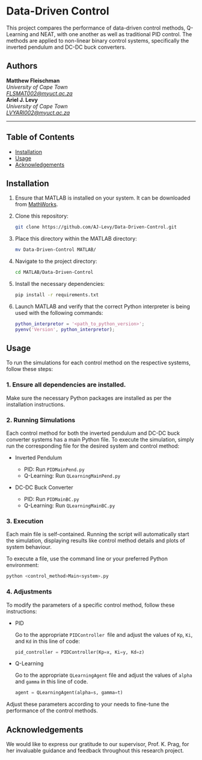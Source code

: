 # Data-Driven Control

This project compares the performance of data-driven control methods, Q-Learning and NEAT, with one another as well as traditional PID control. The methods are applied to non-linear binary control systems, specifically the inverted pendulum and DC-DC buck converters.

## Authors
**Matthew Fleischman**<br>
*University of Cape Town* <br>
*FLSMAT002@myuct.ac.za* 
<br>
**Ariel J. Levy**<br>
*University of Cape Town* <br>
*LVYARI002@myuct.ac.za*
___

## Table of Contents
- [Installation](#installation)
- [Usage](#usage)
- [Acknowledgements](#acknowledgements)

## Installation

1. Ensure that MATLAB is installed on your system. It can be downloaded from [MathWorks](https://www.mathworks.com/products/matlab.html).

2. Clone this repository:
    ```bash
   git clone https://github.com/AJ-Levy/Data-Driven-Control.git
    ```

3. Place this directory within the MATLAB directory:
   ```bash
   mv Data-Driven-Control MATLAB/
   ```
   
4. Navigate to the project directory:
    ```bash
    cd MATLAB/Data-Driven-Control
    ```
    
5. Install the necessary dependencies:
    ```bash
    pip install -r requirements.txt
    ```

6. Launch MATLAB and verify that the correct Python interpreter is being used with the following commands:
    ```MATLAB
    python_interpretor = '<path_to_python_version>';
    pyenv('Version', python_interpretor);
    ```
    
## Usage

To run the simulations for each control method on the respective systems, follow these steps:

### 1. Ensure all dependencies are installed. 
Make sure the necessary Python packages are installed as per the installation instructions.

### 2. Running Simulations
Each control method for both the inverted pendulum and DC-DC buck converter systems has a main Python file. To execute the simulation, simply run the corresponding file for the desired system and control method:

 - Inverted Pendulum

    - PID: Run `PIDMainPend.py`
    - Q-Learning: Run `QLearningMainPend.py`

- DC-DC Buck Converter

    - PID: Run `PIDMainBC.py`
    - Q-Learning: Run `QLearningMainBC.py`

### 3. Execution
Each main file is self-contained. Running the script will automatically start the simulation, displaying results like control method details and plots of system behaviour. 

To execute a file, use the command line or your preferred Python environment:
```bash
python <control_method>Main<system>.py
```

### 4. Adjustments

To modify the parameters of a specific control method, follow these instructions:

- PID

    Go to the appropriate `PIDController `file and adjust the values of `Kp`, `Ki`, and `Kd` in this line of code:
    ```python
    pid_controller = PIDController(Kp=x, Ki=y, Kd=z)
    ```

- Q-Learning

    Go to the appropriate `QLearningAgent` file and adjust the values of `alpha` and `gamma` in this line of code.
    ```python
    agent = QLearningAgent(alpha=s, gamma=t) 
    ```

Adjust these parameters according to your needs to fine-tune the performance of the control methods.

## Acknowledgements

We would like to express our gratitude to our supervisor, Prof. K. Prag, for her invaluable guidance and feedback throughout this research project.

  
